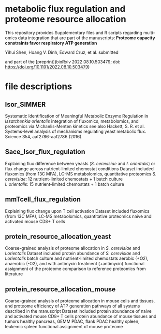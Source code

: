 # metabolic flux regulation and proteome resource allocation
This repository provides Supplementary files and R scripts regarding multi-omics data integration that are part of the manuscripts:
**Proteome capacity constraints favor respiratory ATP generation**

Yihui Shen, Hoang V. Dinh, Edward Cruz, et al. submitted

and part of the [preprint](bioRxiv 2022.08.10.503479; doi: https://doi.org/10.1101/2022.08.10.503479)

# file descriptions
## Isor_SIMMER
Systematic Identification of Meaningful Metabolic Enzyme Regulation in _Issatchenkia orientalis_
integration of fluxomics, metabolomics, and proteomics via Michaelis-Menten kinetics
see also Hackett, S. R. et al. Systems-level analysis of mechanisms regulating yeast metabolic flux. Science 354, aaf2786–aaf2786 (2016).

## Sace_Isor_flux_regulation
Explaining flux difference between yeasts (_S. cerevisiae_ and _I. orientalis_) or flux change across nutrient-limited chemostat conditions
Dataset included
  fluxomics (from 13C MFA), LC-MS metabolomics, quantitative proteomics
  _S. cerevisiae_: 12 nutrient-limited chemostats + 1 batch culture  
  _I. orientalis_: 15 nutrient-limited chemostats + 1 batch culture
    
## mmTcell_flux_regulation
Explaining flux change upon T cell activation
Dataset included
  fluxomics (from 13C MFA), LC-MS metabolomics, quantitative proteomics
  naive and activated mouse CD8+ T cells

## protein_resource_allocation_yeast
Coarse-grained analysis of proteome allocation in _S. cerevisiae_ and _I.orientalis_
Dataset included
  protein abundance of _S. cerevisiae_ and _I.orientalis_
    batch culture and nutrient-limited chemostats
    aerobic (+O2), anaerobic (-O2), and with antimycin treatment (+antimycin)
  functional assignment of the proteome
  comparison to reference proteomics from literature

## protein_resource_allocation_mouse
Coarse-grained analysis of proteome allocation in mouse cells and tissues, and proteome efficiency of ATP generation pathways of all systems described in the manuscript
Dataset included
  protein abundance of naive and activated mouse CD8+ T cells
  protein abundance of mouse tissues and tumors
    healthy pancreas, GEMM PDAC, flank PDAC
    healthy spleen, leukemic spleen
  functional assignment of mouse proteome
